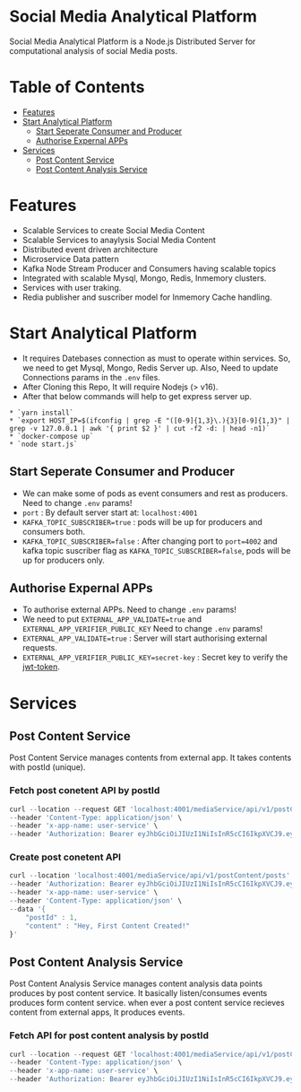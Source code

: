 Social Media Analytical Platform
==========

Social Media Analytical Platform is a Node.js Distributed Server for computational analysis of social Media posts.

# Table of Contents
<!-- START doctoc generated TOC please keep comment here to allow auto update -->
<!-- DON'T EDIT THIS SECTION, INSTEAD RE-RUN doctoc TO UPDATE -->


- [Features](#features)
- [Start Analytical Platform](#startAnalyticalPlatform)
  - [Start Seperate Consumer and Producer](#startSeperateConsumerandProducer)
  - [Authorise Expernal APPs](#authorise-apps)
- [Services](#services)
  - [Post Content Service](#postContentService)
  - [Post Content Analysis Service](#postContentAnalysisService)

<!-- END doctoc generated TOC please keep comment here to allow auto update -->

# Features
* Scalable Services to create Social Media Content
* Scalable Services to anaylysis Social Media Content
* Distributed event driven architecture
* Microservice Data pattern
* Kafka Node Stream Producer and Consumers having scalable topics
* Integrated with scalable Mysql, Mongo, Redis, Inmemory clusters.
* Services with user traking.
* Redia publisher and suscriber model for Inmemory Cache handling.

# Start Analytical Platform

* It requires Datebases connection as must to operate within services. So, we need to get Mysql, Mongo, Redis Server up. Also, Need to update Connections params in the `.env` files.
* After Cloning this Repo, It will require Nodejs (> v16).
* After that below commands will help to get express server up.

```
* `yarn install` 
* `export HOST_IP=$(ifconfig | grep -E "([0-9]{1,3}\.){3}[0-9]{1,3}" | grep -v 127.0.0.1 | awk '{ print $2 }' | cut -f2 -d: | head -n1)`
* `docker-compose up`
* `node start.js`
```

## Start Seperate Consumer and Producer

* We can make some of pods as event consumers and rest as producers. Need to change `.env` params!
* `port` : By default server start at: `localhost:4001`
* `KAFKA_TOPIC_SUBSCRIBER=true` : pods will be up for producers and consumers both.
* `KAFKA_TOPIC_SUBSCRIBER=false` : After changing port to `port=4002` and kafka topic suscriber flag as `KAFKA_TOPIC_SUBSCRIBER=false`, pods will be up for producers only.

## Authorise Expernal APPs

* To authorise external APPs. Need to change `.env` params!
* We need to put `EXTERNAL_APP_VALIDATE=true` and `EXTERNAL_APP_VERIFIER_PUBLIC_KEY` Need to change `.env` params!
* `EXTERNAL_APP_VALIDATE=true` : Server will start authorising external requests.
* `EXTERNAL_APP_VERIFIER_PUBLIC_KEY=secret-key` : Secret key to verify the [jwt-token](https://jwt.io).

# Services

## Post Content Service

Post Content Service manages contents from external app. It takes contents with postId (unique).

### Fetch post conetent API by postId

``` js
curl --location --request GET 'localhost:4001/mediaService/api/v1/postContent/postId/1' \
--header 'Content-Type: application/json' \
--header 'x-app-name: user-service' \
--header 'Authorization: Bearer eyJhbGciOiJIUzI1NiIsInR5cCI6IkpXVCJ9.eyJpYXQiOjE1MTYyMzkwMjIsImFwcF9uYW1lIjoidXNlci1zZXJ2aWNlIn0.W7WFHMtCObjxJBwQ8dXSpIhXzn6a-KOAxcQr4CEo7Ds'
```

### Create post conetent API 

``` js
curl --location 'localhost:4001/mediaService/api/v1/postContent/posts' \
--header 'Authorization: Bearer eyJhbGciOiJIUzI1NiIsInR5cCI6IkpXVCJ9.eyJpYXQiOjE1MTYyMzkwMjIsImFwcF9uYW1lIjoidXNlci1zZXJ2aWNlIn0.W7WFHMtCObjxJBwQ8dXSpIhXzn6a-KOAxcQr4CEo7Ds' \
--header 'x-app-name: user-service' \
--header 'Content-Type: application/json' \
--data '{
    "postId" : 1,
    "content" : "Hey, First Content Created!"
}'
```


## Post Content Analysis Service

Post Content Analysis Service manages content analysis data points produces by post content service.
It basically listen/consumes events produces form content service. when ever a post content service recieves content from external apps, It produces events.

### Fetch API for post content analysis by postId

``` js
curl --location --request GET 'localhost:4001/mediaService/api/v1/postContentAnalysis/postId/1' \
--header 'Content-Type: application/json' \
--header 'x-app-name: user-service' \
--header 'Authorization: Bearer eyJhbGciOiJIUzI1NiIsInR5cCI6IkpXVCJ9.eyJpYXQiOjE1MTYyMzkwMjIsImFwcF9uYW1lIjoidXNlci1zZXJ2aWNlIn0.W7WFHMtCObjxJBwQ8dXSpIhXzn6a-KOAxcQr4CEo7Ds'
```


